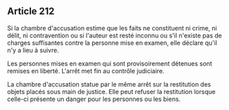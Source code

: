 Article 212
----
Si la chambre d'accusation estime que les faits ne constituent ni crime, ni
délit, ni contravention ou si l'auteur est resté inconnu ou s'il n'existe pas de
charges suffisantes contre la personne mise en examen, elle déclare qu'il n'y a
lieu à suivre.

Les personnes mises en examen qui sont provisoirement détenues sont remises en
liberté. L'arrêt met fin au contrôle judiciaire.

La chambre d'accusation statue par le même arrêt sur la restitution des objets
placés sous main de justice. Elle peut refuser la restitution lorsque celle-ci
présente un danger pour les personnes ou les biens.
